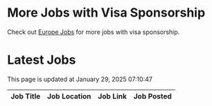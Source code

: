# More Jobs with Visa Sponsorship

Check out [Europe Jobs](https://github.com/sureshparimi/europejobs#latest-jobs) for more jobs with visa sponsorship.

# Latest Jobs

This page is updated at January 29, 2025 07:10:47

| Job Title | Job Location | Job Link | Job Posted |
| --- | --- | --- | --- |
